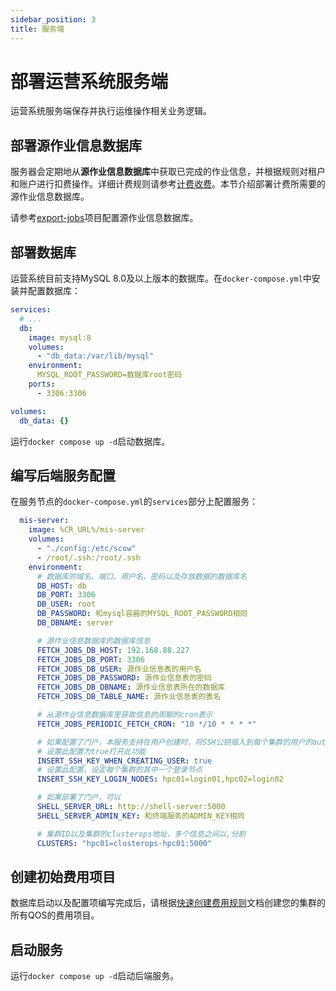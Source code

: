 ```yaml
---
sidebar_position: 3
title: 服务端
---
```


# 部署运营系统服务端

运营系统服务端保存并执行运维操作相关业务逻辑。

## 部署源作业信息数据库

服务器会定期地从**源作业信息数据库**中获取已完成的作业信息，并根据规则对租户和账户进行扣费操作。详细计费规则请参考[计费收费](../business/billing.mdx)。本节介绍部署计费所需要的源作业信息数据库。

请参考[export-jobs](https://%GIT_PLATFORM%.com/%ORGANIZATION_NAME%/export-jobs)项目配置源作业信息数据库。

## 部署数据库

运营系统目前支持MySQL 8.0及以上版本的数据库。在`docker-compose.yml`中安装并配置数据库：

```yml title=docker-compose.yml
services:
  # ...
  db:
    image: mysql:8
    volumes:
      - "db_data:/var/lib/mysql"
    environment:
      MYSQL_ROOT_PASSWORD=数据库root密码
    ports:
      - 3306:3306

volumes:
  db_data: {}
```

运行`docker compose up -d`启动数据库。

## 编写后端服务配置

在服务节点的`docker-compose.yml`的`services`部分上配置服务：

```yml title=docker-compose.yml
  mis-server:
    image: %CR_URL%/mis-server
    volumes:
      - "./config:/etc/scow"
      - /root/.ssh:/root/.ssh
    environment:
      # 数据库的域名、端口、用户名、密码以及存放数据的数据库名
      DB_HOST: db
      DB_PORT: 3306
      DB_USER: root
      DB_PASSWORD: 和mysql容器的MYSQL_ROOT_PASSWORD相同
      DB_DBNAME: server

      # 源作业信息数据库的数据库信息
      FETCH_JOBS_DB_HOST: 192.168.88.227
      FETCH_JOBS_DB_PORT: 3306
      FETCH_JOBS_DB_USER: 源作业信息表的用户名
      FETCH_JOBS_DB_PASSWORD: 源作业信息表的密码
      FETCH_JOBS_DB_DBNAME: 源作业信息表所在的数据库
      FETCH_JOBS_DB_TABLE_NAME: 源作业信息表的表名

      # 从源作业信息数据库里获取信息的周期的cron表示
      FETCH_JOBS_PERIODIC_FETCH_CRON: "10 */10 * * * *"

      # 如果配置了门户，本服务支持在用户创建时，将SSH公钥插入到每个集群的用户的authorized_keys中
      # 设置此配置为true打开此功能
      INSERT_SSH_KEY_WHEN_CREATING_USER: true
      # 设置此配置，设定每个集群的其中一个登录节点
      INSERT_SSH_KEY_LOGIN_NODES: hpc01=login01,hpc02=login02

      # 如果部署了门户，可以
      SHELL_SERVER_URL: http://shell-server:5000
      SHELL_SERVER_ADMIN_KEY: 和终端服务的ADMIN_KEY相同

      # 集群ID以及集群的clusterops地址，多个信息之间以,分割
      CLUSTERS: "hpc01=clusterops-hpc01:5000"
```

## 创建初始费用项目

数据库启动以及配置项编写完成后，请根据[快速创建费用规则](../business/billing.mdx#快速创建费用规则)文档创建您的集群的所有QOS的费用项目。

## 启动服务

运行`docker compose up -d`启动后端服务。
